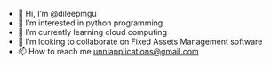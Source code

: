 - 👋 Hi, I’m @dileepmgu
- 👀 I’m interested in python programming
- 🌱 I’m currently learning cloud computing
- 💞️ I’m looking to collaborate on Fixed Assets Management software
- 📫 How to reach me unniapplications@gmail.com

<!---
dileepmgu/dileepmgu is a ✨ special ✨ repository because its `README.md` (this file) appears on your GitHub profile.
You can click the Preview link to take a look at your changes.
--->
